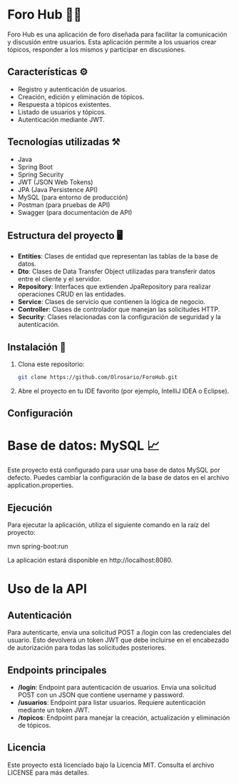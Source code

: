 # Foro Hub 👩‍💻

Foro Hub es una aplicación de foro diseñada para facilitar la comunicación y discusión entre usuarios. Esta aplicación permite a los usuarios crear tópicos, responder a los mismos y participar en discusiones.

## Características ⚙️

- Registro y autenticación de usuarios.
- Creación, edición y eliminación de tópicos.
- Respuesta a tópicos existentes.
- Listado de usuarios y tópicos.
- Autenticación mediante JWT.

## Tecnologías utilizadas ⚒️

- Java
- Spring Boot
- Spring Security
- JWT (JSON Web Tokens)
- JPA (Java Persistence API)
- MySQL (para entorno de producción)
- Postman (para pruebas de API)
- Swagger (para documentación de API)

## Estructura del proyecto 🖥️

- **Entities**: Clases de entidad que representan las tablas de la base de datos.
- **Dto**: Clases de Data Transfer Object utilizadas para transferir datos entre el cliente y el servidor.
- **Repository**: Interfaces que extienden JpaRepository para realizar operaciones CRUD en las entidades.
- **Service**: Clases de servicio que contienen la lógica de negocio.
- **Controller**: Clases de controlador que manejan las solicitudes HTTP.
- **Security**: Clases relacionadas con la configuración de seguridad y la autenticación.

## Instalación 🚧

1. Clona este repositorio:
   ```sh
   git clone https://github.com/Olrosario/ForoHub.git

3. Abre el proyecto en tu IDE favorito (por ejemplo, IntelliJ IDEA o Eclipse).

## Configuración
# Base de datos: MySQL 📈
Este proyecto está configurado para usar una base de datos MySQL por defecto. Puedes cambiar la configuración de la base de datos en el archivo application.properties.

## Ejecución
Para ejecutar la aplicación, utiliza el siguiente comando en la raíz del proyecto:
         
mvn spring-boot:run


La aplicación estará disponible en http://localhost:8080.

# Uso de la API
## Autenticación
Para autenticarte, envía una solicitud POST a /login con las credenciales del usuario. Esto devolverá un token JWT que debe incluirse en el encabezado de autorización para todas las solicitudes posteriores.

## Endpoints principales
- **/login**: Endpoint para autenticación de usuarios. Envía una solicitud POST con un JSON que contiene username y password.
- **/usuarios**: Endpoint para listar usuarios. Requiere autenticación mediante un token JWT.
- **/topicos**: Endpoint para manejar la creación, actualización y eliminación de tópicos.


## Licencia 
Este proyecto está licenciado bajo la Licencia MIT. Consulta el archivo LICENSE para más detalles.